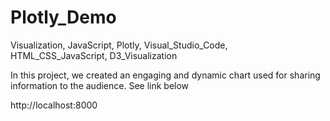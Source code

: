 # Plotly_Demo

Visualization, JavaScript, Plotly, Visual_Studio_Code, HTML_CSS_JavaScript, D3_Visualization

In this project, we created an engaging and dynamic chart used for sharing information to the audience. See link below

http://localhost:8000
